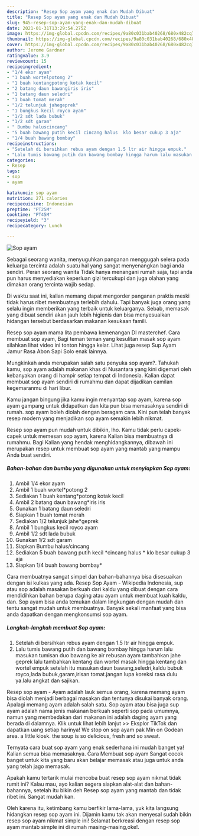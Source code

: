 ```yaml
---
description: "Resep Sop ayam yang enak dan Mudah Dibuat"
title: "Resep Sop ayam yang enak dan Mudah Dibuat"
slug: 945-resep-sop-ayam-yang-enak-dan-mudah-dibuat
date: 2021-01-31T13:29:54.275Z
image: https://img-global.cpcdn.com/recipes/9a80c031bab40268/680x482cq70/sop-ayam-foto-resep-utama.jpg
thumbnail: https://img-global.cpcdn.com/recipes/9a80c031bab40268/680x482cq70/sop-ayam-foto-resep-utama.jpg
cover: https://img-global.cpcdn.com/recipes/9a80c031bab40268/680x482cq70/sop-ayam-foto-resep-utama.jpg
author: Jerome Gardner
ratingvalue: 3.9
reviewcount: 15
recipeingredient:
- "1/4 ekor ayam"
- "1 buah wortelpotong 2"
- "1 buah kentangpotong kotak kecil"
- "2 batang daun bawangiris iris"
- "1 batang daun seledri"
- "1 buah tomat merah"
- "1/2 telunjuk jahegeprek"
- "1 bungkus kecil royco ayam"
- "1/2 sdt lada bubuk"
- "1/2 sdt garam"
- " Bumbu haluscincang"
- "5 buah bawang putih kecil cincang halus  klo besar cukup 3 aja"
- "1/4 buah bawang bombay"
recipeinstructions:
- "Setelah di bersihkan rebus ayam dengan 1.5 ltr air hingga empuk."
- "Lalu tumis bawang putih dan bawang bombay hingga harum lalu masukan tumisan duo bawang ke air rebusan ayam tambahkan jahe geprek lalu tambahkan kentang dan wortel masak hingga kentang dan wortel empuk setelah itu masukan daun bawang,seledri,kaldu bubuk royco,lada bubuk,garam,irisan tomat.jangan lupa koreksi rasa dulu ya.lalu angkat dan sajikan."
categories:
- Resep
tags:
- sop
- ayam

katakunci: sop ayam 
nutrition: 271 calories
recipecuisine: Indonesian
preptime: "PT25M"
cooktime: "PT45M"
recipeyield: "3"
recipecategory: Lunch

---
```



![Sop ayam](https://img-global.cpcdn.com/recipes/9a80c031bab40268/680x482cq70/sop-ayam-foto-resep-utama.jpg)

Sebagai seorang wanita, menyuguhkan panganan menggugah selera pada keluarga tercinta adalah suatu hal yang sangat menyenangkan bagi anda sendiri. Peran seorang  wanita Tidak hanya menangani rumah saja, tapi anda pun harus menyediakan keperluan gizi tercukupi dan juga olahan yang dimakan orang tercinta wajib sedap.

Di waktu  saat ini, kalian memang dapat mengorder panganan praktis meski tidak harus ribet membuatnya terlebih dahulu. Tapi banyak juga orang yang selalu ingin memberikan yang terbaik untuk keluarganya. Sebab, memasak yang dibuat sendiri akan jauh lebih higienis dan bisa menyesuaikan hidangan tersebut berdasarkan makanan kesukaan famili. 

Resep sop ayam mama lita pembawa kemenangan DI masterchef. Cara membuat sop ayam, Bagi teman teman yang kesulitan masak sop ayam silahkan lihat video ini tonton hingga kelar. Lihat juga resep Sup Ayam Jamur Rasa Abon Sapi Solo enak lainnya.

Mungkinkah anda merupakan salah satu penyuka sop ayam?. Tahukah kamu, sop ayam adalah makanan khas di Nusantara yang kini digemari oleh kebanyakan orang di hampir setiap tempat di Indonesia. Kalian dapat membuat sop ayam sendiri di rumahmu dan dapat dijadikan camilan kegemaranmu di hari libur.

Kamu jangan bingung jika kamu ingin menyantap sop ayam, karena sop ayam gampang untuk didapatkan dan kita pun bisa memasaknya sendiri di rumah. sop ayam boleh diolah dengan beragam cara. Kini pun telah banyak resep modern yang menjadikan sop ayam semakin lebih nikmat.

Resep sop ayam pun mudah untuk dibikin, lho. Kamu tidak perlu capek-capek untuk memesan sop ayam, karena Kalian bisa membuatnya di rumahmu. Bagi Kalian yang hendak menghidangkannya, dibawah ini merupakan resep untuk membuat sop ayam yang mantab yang mampu Anda buat sendiri.

<!--inarticleads1-->

##### Bahan-bahan dan bumbu yang digunakan untuk menyiapkan Sop ayam:

1. Ambil 1/4 ekor ayam
1. Ambil 1 buah wortel*potong 2
1. Sediakan 1 buah kentang*potong kotak kecil
1. Ambil 2 batang daun bawang*iris iris
1. Gunakan 1 batang daun seledri
1. Siapkan 1 buah tomat merah
1. Sediakan 1/2 telunjuk jahe*geprek
1. Ambil 1 bungkus kecil royco ayam
1. Ambil 1/2 sdt lada bubuk
1. Gunakan 1/2 sdt garam
1. Siapkan  Bumbu halus/cincang
1. Sediakan 5 buah bawang putih kecil *cincang halus * klo besar cukup 3 aja
1. Siapkan 1/4 buah bawang bombay*


Cara membuatnya sangat simpel dan bahan-bahannya bisa disesuaikan dengan isi kulkas yang ada. Resep Sop Ayam - Wikipedia Indonesia, sup atau sop adalah masakan berkuah dari kaldu yang dibuat dengan cara mendidihkan bahan berupa daging atau ayam untuk membuat kuah kaldu, dan. Sop ayam bisa anda temukan dalam lingkungan dengan mudah dan tentu sangat mudah untuk membuatnya. Banyak sekali manfaat yang bisa anda dapatkan dengan mengkonsumsi sop ayam. 

<!--inarticleads2-->

##### Langkah-langkah membuat Sop ayam:

1. Setelah di bersihkan rebus ayam dengan 1.5 ltr air hingga empuk.
1. Lalu tumis bawang putih dan bawang bombay hingga harum lalu masukan tumisan duo bawang ke air rebusan ayam tambahkan jahe geprek lalu tambahkan kentang dan wortel masak hingga kentang dan wortel empuk setelah itu masukan daun bawang,seledri,kaldu bubuk royco,lada bubuk,garam,irisan tomat.jangan lupa koreksi rasa dulu ya.lalu angkat dan sajikan.


Resep sop ayam - Ayam adalah lauk semua orang, karena memang ayam bisa diolah menjadi berbagai masakan dan tentunya disukai banyak orang. Apalagi memang ayam adalah salah satu. Sop ayam atau bisa juga sup ayam adalah nama jenis makanan berkuah seperti sop pada umumnya, namun yang membedakan dari makanan ini adalah daging ayam yang berada di dalamnya. Klik untuk lihat lebih lanjut &gt;&gt; Eksplor TikTok dan dapatkan uang setiap harinya! We stop on sop ayam pak Min on Godean area. a little kiosk. the soup is so delicious, fresh and so sweat. 

Ternyata cara buat sop ayam yang enak sederhana ini mudah banget ya! Kalian semua bisa memasaknya. Cara Membuat sop ayam Sangat cocok banget untuk kita yang baru akan belajar memasak atau juga untuk anda yang telah jago memasak.

Apakah kamu tertarik mulai mencoba buat resep sop ayam nikmat tidak rumit ini? Kalau mau, ayo kalian segera siapkan alat-alat dan bahan-bahannya, setelah itu bikin deh Resep sop ayam yang mantab dan tidak ribet ini. Sangat mudah kan. 

Oleh karena itu, ketimbang kamu berfikir lama-lama, yuk kita langsung hidangkan resep sop ayam ini. Dijamin kamu tak akan menyesal sudah bikin resep sop ayam nikmat simple ini! Selamat berkreasi dengan resep sop ayam mantab simple ini di rumah masing-masing,oke!.

